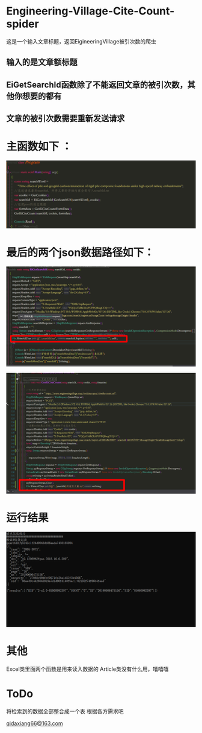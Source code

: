 # Engineering-Village-Cite-Count-spider
这是一个输入文章标题，返回EigineeringVillage被引次数的爬虫

## 输入的是文章额标题

## EiGetSearchId函数除了不能返回文章的被引次数，其他你想要的都有

## 文章的被引次数需要重新发送请求

# 主函数如下 ：



![主函数](https://github.com/GaoHuaTJ/Engineering-Village-Cite-Count-spider/blob/master/%E5%9B%BE%E7%89%87/%E4%B8%BB%E5%87%BD%E6%95%B0.png)

# 最后的两个json数据路径如下：

![文章全部信息json](https://github.com/GaoHuaTJ/Engineering-Village-Cite-Count-spider/blob/master/%E5%9B%BE%E7%89%87/%E6%96%87%E7%AB%A0%E5%85%A8%E9%83%A8%E4%BF%A1%E6%81%AFjson.png)

![被引次数json](https://github.com/GaoHuaTJ/Engineering-Village-Cite-Count-spider/blob/master/%E5%9B%BE%E7%89%87/%E8%A2%AB%E5%BC%95%E6%AC%A1%E6%95%B0json.png)

# 运行结果

![运行结果如下](https://github.com/GaoHuaTJ/Engineering-Village-Cite-Count-spider/blob/master/%E5%9B%BE%E7%89%87/%E8%BF%90%E8%A1%8C%E7%BB%93%E6%9E%9C%E5%A6%82%E4%B8%8B.png)

# 其他
Excel类里面两个函数是用来读入数据的
Article类没有什么用，嘻嘻嘻

# ToDo
将检索到的数据全部整合成一个表
根据各方需求吧

qidaxiang66@163.com
